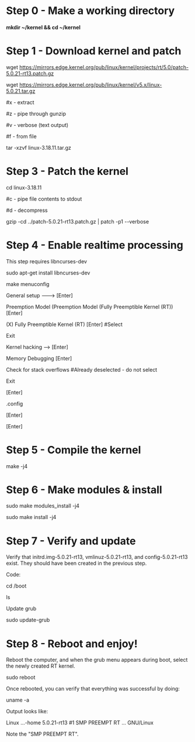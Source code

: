 # Step 0 - Make a working directory

#### mkdir ~/kernel && cd ~/kernel

# Step 1 - Download kernel and patch

wget https://mirrors.edge.kernel.org/pub/linux/kernel/projects/rt/5.0/patch-5.0.21-rt13.patch.gz

wget https://mirrors.edge.kernel.org/pub/linux/kernel/v5.x/linux-5.0.21.tar.gz

  #x - extract

  #z - pipe through gunzip

  #v - verbose (text output)

  #f - from file

tar -xzvf linux-3.18.11.tar.gz

# Step 3 - Patch the kernel

cd linux-3.18.11

  #c - pipe file contents to stdout

  #d - decompress

gzip -cd ../patch-5.0.21-rt13.patch.gz | patch -p1 --verbose

# Step 4 - Enable realtime processing

  This step requires libncurses-dev

sudo apt-get install libncurses-dev

make menuconfig

  General setup ---> [Enter]
  
  Preemption Model (Preemption Model (Fully Preemptible Kernel (RT)) [Enter]
  
  (X) Fully Preemptible Kernel (RT) [Enter] #Select

  Exit

  Kernel hacking --> [Enter]

  Memory Debugging [Enter]

  Check for stack overflows #Already deselected - do not select

  Exit

  <Save> [Enter]

  .config

  <Okay> [Enter]

  <Exit> [Enter]
 
 # Step 5 - Compile the kernel
 
 make -j4
 
# Step 6 - Make modules & install
 
sudo make modules_install -j4

sudo make install -j4

# Step 7 - Verify and update

  Verify that initrd.img-5.0.21-rt13, vmlinuz-5.0.21-rt13, and config-5.0.21-rt13 exist. They should have been created in the previous step.

Code:

cd /boot

ls

  Update grub 

sudo update-grub

# Step 8 - Reboot and enjoy!

  Reboot the computer, and when the grub menu appears during boot, select the newly created RT kernel.

sudo reboot

  Once rebooted, you can verify that everything was successful by doing:

uname -a

  Output looks like:

  Linux ...-home 5.0.21-rt13 #1 SMP PREEMPT RT ... GNU/Linux

  Note the "SMP PREEMPT RT".
